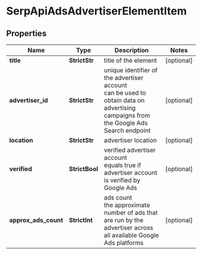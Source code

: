 # SerpApiAdsAdvertiserElementItem


## Properties

| Name | Type | Description | Notes |
|------------ | ------------- | ------------- | -------------|
**title** | **StrictStr** | title of the element |[optional]|
**advertiser_id** | **StrictStr** | unique identifier of the advertiser account<br>can be used to obtain data on advertising campaigns from the Google Ads Search endpoint |[optional]|
**location** | **StrictStr** | advertiser location |[optional]|
**verified** | **StrictBool** | verified advertiser account<br>equals true if advertiser account is verified by Google Ads |[optional]|
**approx_ads_count** | **StrictInt** | ads count<br>the approximate number of ads that are run by the advertiser across all available Google Ads platforms |[optional]|